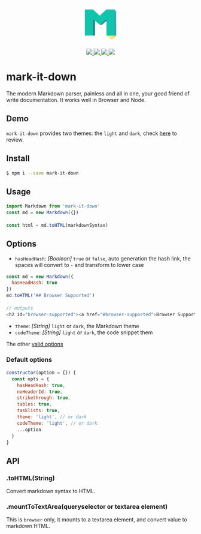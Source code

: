 
<p align="center">
  <img width="100" src="https://raw.githubusercontent.com/rwu823/mark-it-down/master/assets/logo.png" />
</p>

<p align="center">  
  <a href="https://www.npmjs.com/package/mark-it-down">
    <img src="https://img.shields.io/npm/v/mark-it-down.svg?label=version" />
  </a>
  <a href="https://travis-ci.org/rwu823/mark-it-down" alt="Build Status">
    <img src="https://img.shields.io/travis/rwu823/mark-it-down.svg" />
  </a>
  <a href="https://coveralls.io/github/rwu823/mark-it-down" alt="Coverage">
    <img src="https://img.shields.io/coveralls/rwu823/mark-it-down.svg" />
  </a>
  <img src="https://img.shields.io/github/license/rwu823/mark-it-down.svg" />  
</p>


# mark-it-down
The modern Markdown parser, painless and all in one, your good friend of write documentation. It works well in Browser and Node.

## Demo
`mark-it-down` provides two themes: the `light` and `dark`, check [here](http://rwu823.github.io/mark-it-down) to review.

## Install

```sh
$ npm i --save mark-it-down
```

## Usage

```js
import Markdown from 'mark-it-down'
const md = new Markdown({})

const html = md.toHTML(markdownSyntax)
```

## Options

- `hasHeadHash`: _[Boolean]_ `true` or `false`, auto generation the hash link, the spaces will convert to `-` and transform to lower case

```js
const md = new Markdown({
  hasHeadHash: true
})
md.toHTML('## Browser Supported')

// outputs
<h2 id="browser-supported"><a href="#browser-supported">Browser Supported</a><h2>
```

- `theme`: _[String]_ `light` or `dark`, the Markdown theme
- `codeTheme`: _[String]_ `light` or `dark`, the code snippet them

The other [valid options](https://github.com/showdownjs/showdown#valid-options)

### Default options

```js
constructor(option = {}) {    
  const opts = {
    hasHeadHash: true,
    noHeaderId: true,
    strikethrough: true,
    tables: true,
    tasklists: true,
    theme: 'light', // or dark
    codeTheme: 'light', // or dark
    ...option
  }
}
```

## API

### .toHTML(String)
Convert markdown syntax to HTML.

### .mountToTextArea(queryselector or textarea element)

This is `browser` only, it mounts to a textarea element, and convert value to markdown HTML. 
